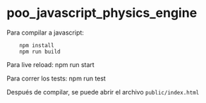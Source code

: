 # poo_javascript_physics_engine

Para compilar a javascript:

        npm install
        npm run build
        
Para live reload:
        npm run start
        
Para correr los tests:
        npm run test

Después de compilar, se puede abrir el archivo `public/index.html` 
